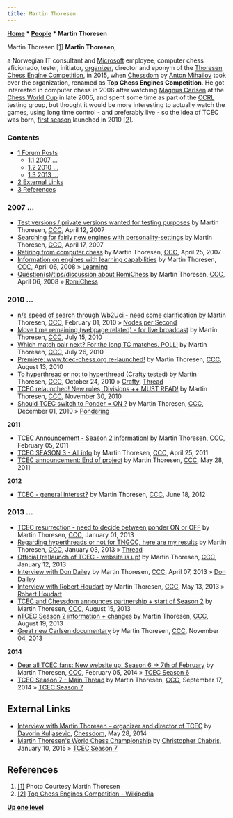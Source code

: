 ```yaml
---
title: Martin Thoresen
---
```

**[Home](Home "Home") \* [People](People "People") \* Martin Thoresen**



 [](File:MartinThoresen.jpg) Martin Thoresen <a id="cite-note-1" href="#cite-ref-1">[1]</a> 
**Martin Thoresen**,  

a Norwegian IT consultant and [Microsoft](Microsoft "Microsoft") employee, computer chess aficionado, tester, initiator, [organizer](Category:Tournament_Director "Category:Tournament Director"), director and eponym of the [Thoresen Chess Engine Competition](TCEC "TCEC"), in 2015,
when [Chessdom](index.php?title=Chessdom&action=edit&redlink=1 "Chessdom (page does not exist)") by [Anton Mihailov](Anton_Mihailov "Anton Mihailov") took over the organization, renamed as **Top Chess Engines Competition**.
He got interested in computer chess in 2006 after watching [Magnus Carlsen](https://en.wikipedia.org/wiki/Magnus_Carlsen) at the [Chess World Cup](https://en.wikipedia.org/wiki/Chess_World_Cup_2005) in late 2005, 
and spent some time as part of the [CCRL](CCRL "CCRL") testing group, but thought it would be more interesting to actually watch the games, using long time control - and preferably live - so the idea of TCEC was born, [first season](TCEC_Season_1 "TCEC Season 1") launched in 2010 <a id="cite-note-2" href="#cite-ref-2">[2]</a>. 



### Contents


* [1 Forum Posts](#forum-posts)
	+ [1.1 2007 ...](#2007-...)
	+ [1.2 2010 ...](#2010-...)
	+ [1.3 2013 ...](#2013-...)
* [2 External Links](#external-links)
* [3 References](#references)






### 2007 ...


* [Test versions / private versions wanted for testing purposes](http://www.talkchess.com/forum/viewtopic.php?t=13054) by Martin Thoresen, [CCC](CCC "CCC"), April 12, 2007
* [Searching for fairly new engines with personality-settings](http://www.talkchess.com/forum/viewtopic.php?t=13186) by Martin Thoresen, [CCC](CCC "CCC"), April 17, 2007
* [Retiring from computer chess](http://www.talkchess.com/forum/viewtopic.php?t=13384) by Martin Thoresen, [CCC](CCC "CCC"), April 25, 2007
* [Information on engines with learning capabilities](http://www.talkchess.com/forum/viewtopic.php?t=20549) by Martin Thoresen, [CCC](CCC "CCC"), April 06, 2008 » [Learning](Learning "Learning")
* [Question(s)/tips/discussion about RomiChess](http://www.talkchess.com/forum/viewtopic.php?t=20553) by Martin Thoresen, [CCC](CCC "CCC"), April 06, 2008 » [RomiChess](RomiChess "RomiChess")


### 2010 ...


* [n/s speed of search through Wb2Uci - need some clarification](http://www.talkchess.com/forum/viewtopic.php?t=32256) by Martin Thoresen, [CCC](CCC "CCC"), February 01, 2010 » [Nodes per Second](Nodes_per_Second "Nodes per Second")
* [Move time remaining (webpage related) - for live broadcast](http://www.talkchess.com/forum/viewtopic.php?t=35451) by Martin Thoresen, [CCC](CCC "CCC"), July 15, 2010
* [Which match pair next? For the long TC matches. POLL!](http://www.talkchess.com/forum/viewtopic.php?t=35581) by Martin Thoresen, [CCC](CCC "CCC"), July 26, 2010
* [Premiere: www.tcec-chess.org re-launched!](http://www.talkchess.com/forum/viewtopic.php?t=35791) by Martin Thoresen, [CCC](CCC "CCC"), August 13, 2010
* [To hyperthread or not to hyperthread (Crafty tested)](http://www.talkchess.com/forum/viewtopic.php?t=36465) by Martin Thoresen, [CCC](CCC "CCC"), October 24, 2010 » [Crafty](Crafty "Crafty"), [Thread](Thread "Thread")
* [TCEC relaunched! New rules, Divisions ++ MUST READ!](http://www.talkchess.com/forum/viewtopic.php?t=36865) by Martin Thoresen, [CCC](CCC "CCC"), November 30, 2010
* [Should TCEC switch to Ponder = ON ?](http://www.talkchess.com/forum/viewtopic.php?t=36888) by Martin Thoresen, [CCC](CCC "CCC"), December 01, 2010 » [Pondering](Pondering "Pondering")


**2011**



* [TCEC Announcement - Season 2 information!](http://www.talkchess.com/forum/viewtopic.php?t=37948) by Martin Thoresen, [CCC](CCC "CCC"), February 05, 2011
* [TCEC SEASON 3 - All info](http://www.talkchess.com/forum/viewtopic.php?t=38876) by Martin Thoresen, [CCC](CCC "CCC"), April 25, 2011
* [TCEC announcement: End of project](http://www.talkchess.com/forum/viewtopic.php?t=39217) by Martin Thoresen, [CCC](CCC "CCC"), May 28, 2011


**2012**



* [TCEC - general interest?](http://www.talkchess.com/forum/viewtopic.php?t=44108) by Martin Thoresen, [CCC](CCC "CCC"), June 18, 2012


### 2013 ...


* [TCEC resurrection - need to decide between ponder ON or OFF](http://www.talkchess.com/forum/viewtopic.php?t=46708) by Martin Thoresen, [CCC](CCC "CCC"), January 01, 2013
* [Regarding hyperthreads or not for TNGCC, here are my results](http://www.talkchess.com/forum/viewtopic.php?t=46739) by Martin Thoresen, [CCC](CCC "CCC"), January 03, 2013 » [Thread](Thread "Thread")
* [Official (re)launch of TCEC - website is up!](http://www.talkchess.com/forum/viewtopic.php?t=46861) by Martin Thoresen, [CCC](CCC "CCC"), January 12, 2013
* [Interview with Don Dailey](http://www.talkchess.com/forum/viewtopic.php?t=47724) by Martin Thoresen, [CCC](CCC "CCC"), April 07, 2013 » [Don Dailey](Don_Dailey "Don Dailey")
* [Interview with Robert Houdart](http://www.talkchess.com/forum/viewtopic.php?t=47985) by Martin Thoresen, [CCC](CCC "CCC"), May 13, 2013 » [Robert Houdart](Robert_Houdart "Robert Houdart")
* [TCEC and Chessdom announces partnership + start of Season 2](http://www.talkchess.com/forum/viewtopic.php?t=48970) by Martin Thoresen, [CCC](CCC "CCC"), August 15, 2013
* [nTCEC Season 2 information + changes](http://www.talkchess.com/forum/viewtopic.php?t=49020) by Martin Thoresen, [CCC](CCC "CCC"), August 19, 2013
* [Great new Carlsen documentary](http://www.talkchess.com/forum/viewtopic.php?t=49935) by Martin Thoresen, [CCC](CCC "CCC"), November 04, 2013


**2014**



* [Dear all TCEC fans: New website up. Season 6 -> 7th of February](http://www.talkchess.com/forum/viewtopic.php?t=51173) by Martin Thoresen, [CCC](CCC "CCC"), February 05, 2014 » [TCEC Season 6](TCEC_Season_6 "TCEC Season 6")
* [TCEC Season 7 - Main Thread](http://www.talkchess.com/forum/viewtopic.php?t=53731) by Martin Thoresen, [CCC](CCC "CCC"), September 17, 2014 » [TCEC Season 7](TCEC_Season_7 "TCEC Season 7")


## External Links


* [Interview with Martin Thoresen – organizer and director of TCEC](http://www.chessdom.com/interview-with-martin-thoresen-organizer-and-director-of-tcec/) by [Davorin Kuljasevic](http://hr.wikipedia.org/wiki/Davorin_Kulja%C5%A1evi%C4%87), [Chessdom](index.php?title=Chessdom&action=edit&redlink=1 "Chessdom (page does not exist)"), May 28, 2014
* [Martin Thoresen's World Chess Championship](http://blog.chabris.com/2015/01/martin-thoresens-world-chess.html) by [Christopher Chabris](Christopher_Chabris "Christopher Chabris"), January 10, 2015 » [TCEC Season 7](TCEC_Season_7 "TCEC Season 7")


## References


1. <a id="cite-ref-1" href="#cite-note-1">[1]</a> Photo Courtesy Martin Thoresen
2. <a id="cite-ref-2" href="#cite-note-2">[2]</a> [Top Chess Engines Competition - Wikipedia](https://en.wikipedia.org/wiki/Top_Chess_Engine_Championship)

**[Up one level](People "People")**







 
